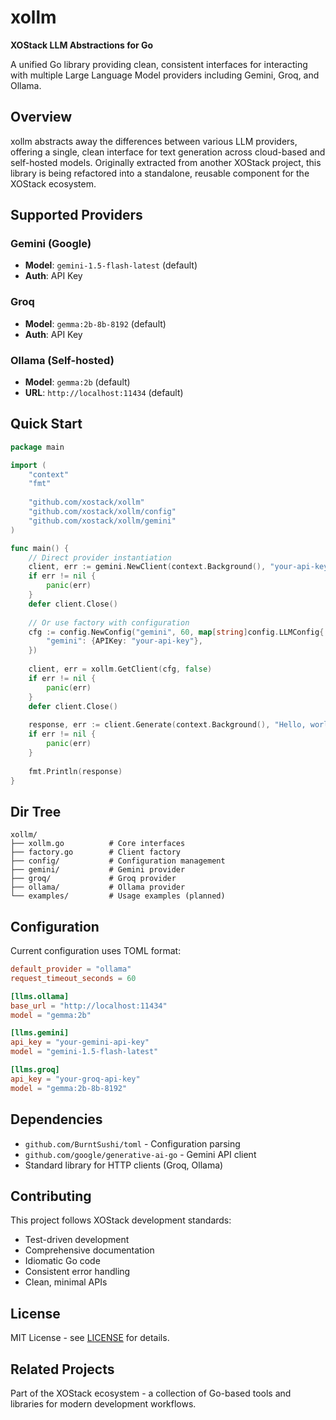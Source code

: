 # xollm

**XOStack LLM Abstractions for Go**

A unified Go library providing clean, consistent interfaces for interacting with multiple Large Language Model providers including Gemini, Groq, and Ollama.

## Overview

xollm abstracts away the differences between various LLM providers, offering a single, clean interface for text generation across cloud-based and self-hosted models. Originally extracted from another XOStack project, this library is being refactored into a standalone, reusable component for the XOStack ecosystem.

## Supported Providers

### Gemini (Google)
- **Model**: `gemini-1.5-flash-latest` (default)
- **Auth**: API Key

### Groq
- **Model**: `gemma:2b-8b-8192` (default)  
- **Auth**: API Key

### Ollama (Self-hosted)
- **Model**: `gemma:2b` (default)
- **URL**: `http://localhost:11434` (default)

## Quick Start

```go
package main

import (
    "context"
    "fmt"
    
    "github.com/xostack/xollm"
    "github.com/xostack/xollm/config"
    "github.com/xostack/xollm/gemini"
)

func main() {
    // Direct provider instantiation
    client, err := gemini.NewClient(context.Background(), "your-api-key", "", false)
    if err != nil {
        panic(err)
    }
    defer client.Close()
    
    // Or use factory with configuration
    cfg := config.NewConfig("gemini", 60, map[string]config.LLMConfig{
        "gemini": {APIKey: "your-api-key"},
    })
    
    client, err = xollm.GetClient(cfg, false)
    if err != nil {
        panic(err)
    }
    defer client.Close()
    
    response, err := client.Generate(context.Background(), "Hello, world!")
    if err != nil {
        panic(err)
    }
    
    fmt.Println(response)
}
```

## Dir Tree

```
xollm/
├── xollm.go          # Core interfaces
├── factory.go        # Client factory
├── config/           # Configuration management
├── gemini/           # Gemini provider
├── groq/             # Groq provider
├── ollama/           # Ollama provider
└── examples/         # Usage examples (planned)
```

## Configuration

Current configuration uses TOML format:

```toml
default_provider = "ollama"
request_timeout_seconds = 60

[llms.ollama]
base_url = "http://localhost:11434"
model = "gemma:2b"

[llms.gemini]
api_key = "your-gemini-api-key"
model = "gemini-1.5-flash-latest"

[llms.groq]
api_key = "your-groq-api-key"
model = "gemma:2b-8b-8192"
```

## Dependencies

- `github.com/BurntSushi/toml` - Configuration parsing
- `github.com/google/generative-ai-go` - Gemini API client
- Standard library for HTTP clients (Groq, Ollama)

## Contributing

This project follows XOStack development standards:
- Test-driven development
- Comprehensive documentation
- Idiomatic Go code
- Consistent error handling
- Clean, minimal APIs

## License

MIT License - see [LICENSE](./LICENSE) for details.

## Related Projects

Part of the XOStack ecosystem - a collection of Go-based tools and libraries for modern development workflows.
